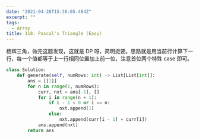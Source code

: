 ```yaml
---
date: "2021-04-28T15:36:05.484Z"
excerpt: ""
tags:
  - Array
title: 118. Pascal's Triangle (Easy)
---
```


杨辉三角，做完这题发现，这就是 DP 呀，简明扼要。思路就是用当前行计算下一行，每一个值都等于上一行相同位置加上前一位，注意首位两个特殊 case 即可。

```python
class Solution:
    def generate(self, numRows: int) -> List[List[int]]:
        ans = [[1]]
        for n in range(1, numRows):
            curr, nxt = ans[-1], []
            for i in range(n + 1):
                if i - 1 < 0 or i == n:
                    nxt.append(1)
                else:
                    nxt.append(curr[i - 1] + curr[i])
            ans.append(nxt)
        return ans
```
